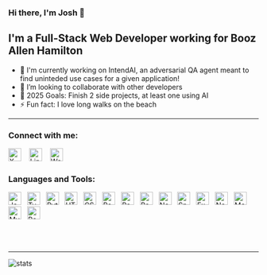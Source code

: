 ### Hi there, I'm Josh 👋

## I'm a Full-Stack Web Developer working for Booz Allen Hamilton

- 🔭 I'm currently working on IntendAI, an adversarial QA agent meant to find uninteded use cases for a given application!
- 👯 I’m looking to collaborate with other developers
- 🥅 2025 Goals: Finish 2 side projects, at least one using AI
- ⚡ Fun fact: I love long walks on the beach 

---

### Connect with me:

[<img src="https://cdn.jsdelivr.net/npm/simple-icons@v11/icons/x.svg" alt="X" width="26px" height="26px"/>][twitter]&nbsp;&nbsp;&nbsp;
[<img src="https://cdn.jsdelivr.net/npm/simple-icons@v11/icons/linkedin.svg" alt="LinkedIn" width="26px" height="26px"/>][linkedin]&nbsp;&nbsp;&nbsp;
[<img src="https://cdn.jsdelivr.net/npm/simple-icons@v11/icons/googlechrome.svg" alt="Website" width="26px" height="26px"/>][portfolio]

### Languages and Tools:

<img src="https://cdn.jsdelivr.net/npm/simple-icons@v11/icons/javascript.svg" alt="JavaScript" width="26px" height="26px"/>&nbsp;&nbsp;&nbsp;<img src="https://cdn.jsdelivr.net/npm/simple-icons@v11/icons/typescript.svg" alt="TypeScript" width="26px" height="26px"/>&nbsp;&nbsp;&nbsp;<img src="https://cdn.jsdelivr.net/npm/simple-icons@v11/icons/python.svg" alt="Python" width="26px" height="26px"/>&nbsp;&nbsp;&nbsp;<img src="https://cdn.jsdelivr.net/npm/simple-icons@v11/icons/html5.svg" alt="HTML5" width="26px" height="26px"/>&nbsp;&nbsp;&nbsp;<img src="https://cdn.jsdelivr.net/npm/simple-icons@v11/icons/css3.svg" alt="CSS3" width="26px" height="26px"/>&nbsp;&nbsp;&nbsp;<img src="https://cdn.jsdelivr.net/npm/simple-icons@v11/icons/react.svg" alt="React" width="26px" height="26px"/>&nbsp;&nbsp;&nbsp;<img src="https://cdn.jsdelivr.net/npm/simple-icons@v11/icons/reactquery.svg" alt="React Query" width="26px" height="26px"/>&nbsp;&nbsp;&nbsp;<img src="https://cdn.jsdelivr.net/npm/simple-icons@v11/icons/redux.svg" alt="Redux" width="26px" height="26px"/>&nbsp;&nbsp;&nbsp;<img src="https://cdn.jsdelivr.net/npm/simple-icons@v11/icons/nextdotjs.svg" alt="Next.js" width="26px" height="26px"/>&nbsp;&nbsp;&nbsp;<img src="https://cdn.jsdelivr.net/npm/simple-icons@v11/icons/springboot.svg" alt="Springboot" width="26px" height="26px"/>&nbsp;&nbsp;&nbsp;<img src="https://cdn.jsdelivr.net/npm/simple-icons@v11/icons/express.svg" alt="Express" width="26px" height="26px"/>&nbsp;&nbsp;&nbsp;<img src="https://cdn.jsdelivr.net/npm/simple-icons@v11/icons/nodedotjs.svg" alt="NodeJS" width="26px" height="26px"/>&nbsp;&nbsp;&nbsp;<img src="https://cdn.jsdelivr.net/npm/simple-icons@v11/icons/mongodb.svg" alt="MongoDB" width="26px" height="26px"/>&nbsp;&nbsp;&nbsp;<img src="https://cdn.jsdelivr.net/npm/simple-icons@v11/icons/mysql.svg" alt="MySQL" width="26px" height="26px"/>&nbsp;&nbsp;&nbsp;<img src="https://cdn.jsdelivr.net/npm/simple-icons@v11/icons/postgresql.svg" alt="Postgresql" width="26px" height="26px"/>


<br />
<br />

---

<img align="left" alt="stats" src="https://github-readme-stats.vercel.app/api?username=jgold3&show_icons=true&hide_border=true&theme=dracula&count_private=True&hide_rank=True"/>



[portfolio]: https://joshgoldsmith.dev
[twitter]: https://twitter.com/ImJoshingWithU
[linkedin]: https://www.linkedin.com/in/josh-goldsmith-5ba929203

